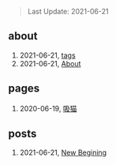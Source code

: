 > Last Update: 2021-06-21

## about
1. 2021-06-21, [tags](about/tags.md)
1. 2021-06-21, [About](about/me.md)
## pages
1. 2020-06-19, [吸猫](pages/吸猫.md)
## posts
1. 2021-06-21, [New Begining](posts/bookmarks.md)